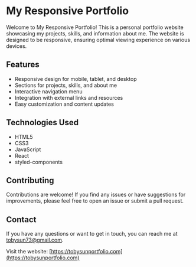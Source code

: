 # My Responsive Portfolio

Welcome to My Responsive Portfolio! This is a personal portfolio website showcasing my projects, skills, and information about me. The website is designed to be responsive, ensuring optimal viewing experience on various devices.

## Features

- Responsive design for mobile, tablet, and desktop
- Sections for projects, skills, and about me
- Interactive navigation menu
- Integration with external links and resources
- Easy customization and content updates

## Technologies Used

- HTML5
- CSS3
- JavaScript
- React
- styled-components

## Contributing

Contributions are welcome! If you find any issues or have suggestions for improvements, please feel free to open an issue or submit a pull request.

## Contact

If you have any questions or want to get in touch, you can reach me at [tobysun73@gmail.com](mailto:tobysun73@gmail.com).

Visit the website: [https://tobysunportfolio.com](https://tobysunportfolio.com)
